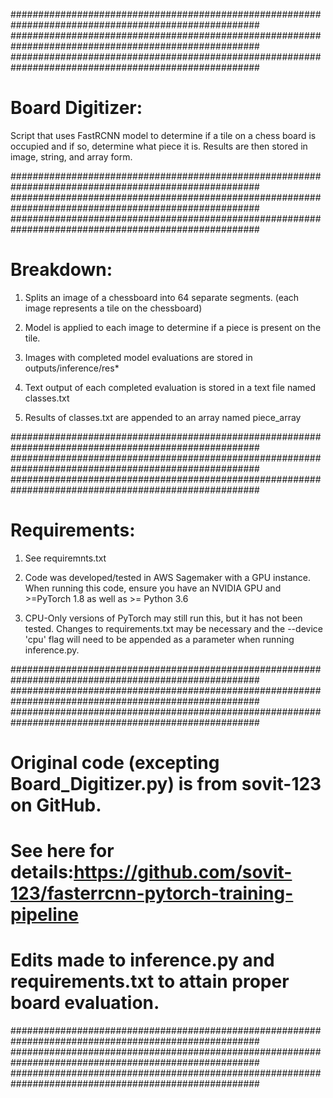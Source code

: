 #####################################################################################################
#####################################################################################################
#####################################################################################################


# Board Digitizer:

Script that uses FastRCNN model to determine if a tile on a chess board is occupied and if so, determine what piece it is. Results are then stored in image, string, and array form.


#####################################################################################################
#####################################################################################################
#####################################################################################################


# Breakdown:

1) Splits an image of a chessboard into 64 separate segments. (each image represents a tile on the chessboard)

2) Model is applied to each image to determine if a piece is present on the tile. 

3) Images with completed model evaluations are stored in outputs/inference/res*

4) Text output of each completed evaluation is stored in a text file named classes.txt

5) Results of classes.txt are appended to an array named piece_array



#####################################################################################################
#####################################################################################################
#####################################################################################################


# Requirements:

1) See requiremnts.txt

2) Code was developed/tested in AWS Sagemaker with a GPU instance. When running this code, ensure you have an NVIDIA GPU and >=PyTorch 1.8 as well as >= Python 3.6 

3) CPU-Only versions of PyTorch may still run this, but it has not been tested. Changes to requirements.txt may be necessary and the --device 'cpu' flag will need to be appended as a parameter when running inference.py.


#####################################################################################################
#####################################################################################################
#####################################################################################################


# Original code (excepting Board_Digitizer.py) is from sovit-123 on GitHub. 

# See here for details:https://github.com/sovit-123/fasterrcnn-pytorch-training-pipeline

# Edits made to inference.py and requirements.txt to attain proper board evaluation.



#####################################################################################################
#####################################################################################################
#####################################################################################################
